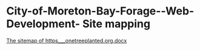 # City-of-Moreton-Bay-Forage--Web-Development- Site mapping

[The sitemap of  https___onetreeplanted.org.docx](https://github.com/user-attachments/files/19281384/The.sitemap.of.https___onetreeplanted.org.docx)
